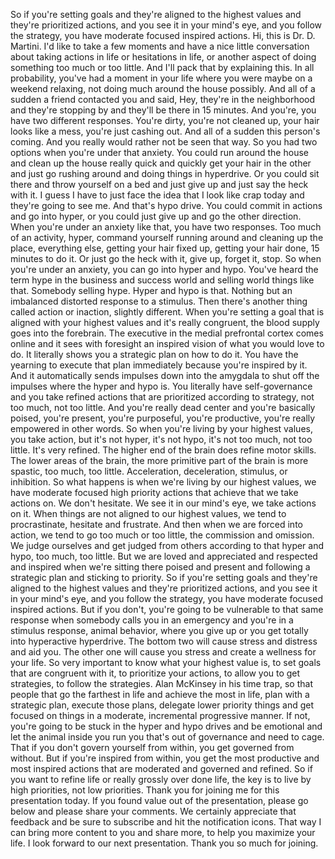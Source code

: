  So if you're setting goals and they're aligned to the highest values and they're prioritized actions, and you see it in your mind's eye, and you follow the strategy, you have moderate focused inspired actions. Hi, this is Dr. D. Martini. I'd like to take a few moments and have a nice little conversation about taking actions in life or hesitations in life, or another aspect of doing something too much or too little. And I'll pack that by explaining this. In all probability, you've had a moment in your life where you were maybe on a weekend relaxing, not doing much around the house possibly. And all of a sudden a friend contacted you and said, Hey, they're in the neighborhood and they're stopping by and they'll be there in 15 minutes. And you're, you have two different responses. You're dirty, you're not cleaned up, your hair looks like a mess, you're just cashing out. And all of a sudden this person's coming. And you really would rather not be seen that way. So you had two options when you're under that anxiety. You could run around the house and clean up the house really quick and quickly get your hair in the other and just go rushing around and doing things in hyperdrive. Or you could sit there and throw yourself on a bed and just give up and just say the heck with it. I guess I have to just face the idea that I look like crap today and they're going to see me. And that's hypo drive. You could commit in actions and go into hyper, or you could just give up and go the other direction. When you're under an anxiety like that, you have two responses. Too much of an activity, hyper, command yourself running around and cleaning up the place, everything else, getting your hair fixed up, getting your hair done, 15 minutes to do it. Or just go the heck with it, give up, forget it, stop. So when you're under an anxiety, you can go into hyper and hypo. You've heard the term hype in the business and success world and selling world things like that. Somebody selling hype. Hyper and hypo is that. Nothing but an imbalanced distorted response to a stimulus. Then there's another thing called action or inaction, slightly different. When you're setting a goal that is aligned with your highest values and it's really congruent, the blood supply goes into the forebrain. The executive in the medial prefrontal cortex comes online and it sees with foresight an inspired vision of what you would love to do. It literally shows you a strategic plan on how to do it. You have the yearning to execute that plan immediately because you're inspired by it. And it automatically sends impulses down into the amygdala to shut off the impulses where the hyper and hypo is. You literally have self-governance and you take refined actions that are prioritized according to strategy, not too much, not too little. And you're really dead center and you're basically poised, you're present, you're purposeful, you're productive, you're really empowered in other words. So when you're living by your highest values, you take action, but it's not hyper, it's not hypo, it's not too much, not too little. It's very refined. The higher end of the brain does refine motor skills. The lower areas of the brain, the more primitive part of the brain is more spastic, too much, too little. Acceleration, deceleration, stimulus, or inhibition. So what happens is when we're living by our highest values, we have moderate focused high priority actions that achieve that we take actions on. We don't hesitate. We see it in our mind's eye, we take actions on it. When things are not aligned to our highest values, we tend to procrastinate, hesitate and frustrate. And then when we are forced into action, we tend to go too much or too little, the commission and omission. We judge ourselves and get judged from others according to that hyper and hypo, too much, too little. But we are loved and appreciated and respected and inspired when we're sitting there poised and present and following a strategic plan and sticking to priority. So if you're setting goals and they're aligned to the highest values and they're prioritized actions, and you see it in your mind's eye, and you follow the strategy, you have moderate focused inspired actions. But if you don't, you're going to be vulnerable to that same response when somebody calls you in an emergency and you're in a stimulus response, animal behavior, where you give up or you get totally into hyperactive hyperdrive. The bottom two will cause stress and distress and aid you. The other one will cause you stress and create a wellness for your life. So very important to know what your highest value is, to set goals that are congruent with it, to prioritize your actions, to allow you to get strategies, to follow the strategies. Alan McKinsey in his time trap, so that people that go the farthest in life and achieve the most in life, plan with a strategic plan, execute those plans, delegate lower priority things and get focused on things in a moderate, incremental progressive manner. If not, you're going to be stuck in the hyper and hypo drives and be emotional and let the animal inside you run you that's out of governance and need to cage. That if you don't govern yourself from within, you get governed from without. But if you're inspired from within, you get the most productive and most inspired actions that are moderated and governed and refined. So if you want to refine life or really grossly over done life, the key is to live by high priorities, not low priorities. Thank you for joining me for this presentation today. If you found value out of the presentation, please go below and please share your comments. We certainly appreciate that feedback and be sure to subscribe and hit the notification icons. That way I can bring more content to you and share more, to help you maximize your life. I look forward to our next presentation. Thank you so much for joining.